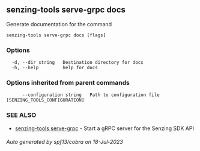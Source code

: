 ## senzing-tools serve-grpc docs

Generate documentation for the command

```
senzing-tools serve-grpc docs [flags]
```

### Options

```
  -d, --dir string   Destination directory for docs
  -h, --help         help for docs
```

### Options inherited from parent commands

```
      --configuration string   Path to configuration file [SENZING_TOOLS_CONFIGURATION]
```

### SEE ALSO

* [senzing-tools serve-grpc](senzing-tools_serve-grpc.md)	 - Start a gRPC server for the Senzing SDK API

###### Auto generated by spf13/cobra on 18-Jul-2023
